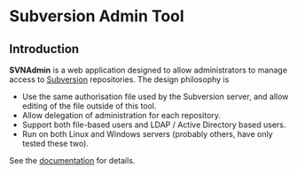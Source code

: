 # Subversion Admin Tool

## Introduction
**SVNAdmin** is a web application designed to allow administrators to manage access to [Subversion](https://subversion.apache.org/) repositories.  The design philosophy is

* Use the same authorisation file used by the Subversion server, and allow editing of the file outside of this tool.
* Allow delegation of administration for each repository.
* Support both file-based users and LDAP / Active Directory based users.
* Run on both Linux and Windows servers (probably others, have only tested these two).

See the [documentation](/doc/index.html) for details.

